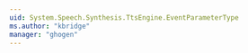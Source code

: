 ```yaml
---
uid: System.Speech.Synthesis.TtsEngine.EventParameterType
ms.author: "kbridge"
manager: "ghogen"
---
```

